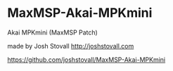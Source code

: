 # MaxMSP-Akai-MPKmini
Akai MPKmini (MaxMSP Patch)

made by Josh Stovall
http://joshstovall.com

https://github.com/joshstovall/MaxMSP-Akai-MPKmini
